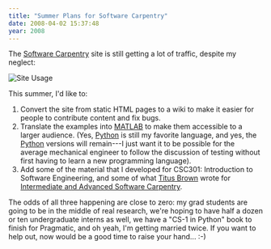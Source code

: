 ```yaml
---
title: "Summer Plans for Software Carpentry"
date: 2008-04-02 15:37:48
year: 2008
---
```

The <a href="http://swc.scipy.org">Software Carpentry</a> site is still getting a lot of traffic, despite my neglect:

<img src="{{'/files/2008/04/usage.png' | relative_url}}" alt="Site Usage" />

This summer, I'd like to:
<ol>
	<li>Convert the site from static HTML pages to a wiki to make it easier for people to contribute content and fix bugs.</li>
	<li>Translate the examples into <a href="http://www.mathworks.com">MATLAB</a> to make them accessible to a larger audience. (Yes, <a href="http://www.python.org">Python</a> is still my favorite language, and yes, the <a href="http://www.python.org">Python</a> versions will remain---I just want it to be possible for the average mechanical engineer to follow the discussion of testing without first having to learn a new programming language).</li>
	<li>Add some of the material that I developed for CSC301: Introduction to Software Engineering, and some of what <a href="http://ivory.idyll.org/blog">Titus Brown</a> wrote for <a href="http://ivory.idyll.org/articles/advanced-swc/">Intermediate and Advanced Software Carpentry</a>.</li>
</ol>
The odds of all three happening are close to zero: my grad students are going to be in the middle of real research, we're hoping to have half a dozen or ten undergraduate interns as well, we have a "CS-1 in Python" book to finish for Pragmatic, and oh yeah, I'm getting married twice.  If you want to help out, now would be a good time to raise your hand... :-)
